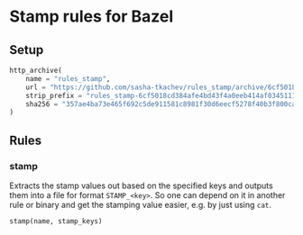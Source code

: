 # Stamp rules for Bazel

## Setup

```py
http_archive(
    name = "rules_stamp",
    url = "https://github.com/sasha-tkachev/rules_stamp/archive/6cf5018cd384afe4bd43f4a0eeb414af03451115.tar.gz",
    strip_prefix = "rules_stamp-6cf5018cd384afe4bd43f4a0eeb414af03451115",
    sha256 = "357ae4ba73e465f692c5de911581c8981f30d6eecf5278f40b3f800ca12e6706",
)
```
## Rules

### stamp

Extracts the stamp values out based on the specified keys and outputs them into a file for format `STAMP_<key>`. So one can depend on it in another rule or binary and get the stamping value easier, e.g. by just using `cat`.

`stamp(name, stamp_keys)`
